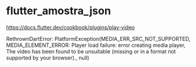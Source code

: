 # flutter_amostra_json

https://docs.flutter.dev/cookbook/plugins/play-video

RethrownDartError: PlatformException(MEDIA_ERR_SRC_NOT_SUPPORTED, MEDIA_ELEMENT_ERROR: Player load failure: error creating media player, The video has been found to be unsuitable (missing or in a format not supported by your browser)., null)
